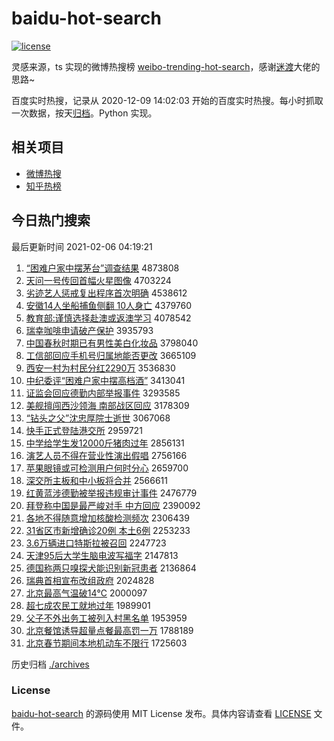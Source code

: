 # baidu-hot-search

[![license](https://img.shields.io/github/license/Arrackisarookie/baidu-hot-search)](https://github.com/Arrackisarookie/baidu-hot-search/blob/master/LICENSE)

灵感来源，ts 实现的微博热搜榜 [weibo-trending-hot-search](https://github.com/justjavac/weibo-trending-hot-search)，感谢[迷渡](https://github.com/justjavac)大佬的思路~

百度实时热搜，记录从 2020-12-09 14:02:03 开始的百度实时热搜。每小时抓取一次数据，按天[归档](./archives)。Python 实现。

## 相关项目
+ [微博热搜](https://github.com/Arrackisarookie/weibo-hot-search)
+ [知乎热榜](https://github.com/Arrackisarookie/zhihu-top-search)

## 今日热门搜索

<!-- Rank Begin -->

最后更新时间 2021-02-06 04:19:21

1. [“困难户家中摆茅台”调查结果](http://www.baidu.com/baidu?cl=3&tn=SE_baiduhomet8_jmjb7mjw&rsv_dl=fyb_top&fr=top1000&wd=%A1%B0%C0%A7%C4%D1%BB%A7%BC%D2%D6%D0%B0%DA%C3%A9%CC%A8%A1%B1%B5%F7%B2%E9%BD%E1%B9%FB) 4873808
1. [天问一号传回首幅火星图像](http://www.baidu.com/baidu?cl=3&tn=SE_baiduhomet8_jmjb7mjw&rsv_dl=fyb_top&fr=top1000&wd=%CC%EC%CE%CA%D2%BB%BA%C5%B4%AB%BB%D8%CA%D7%B7%F9%BB%F0%D0%C7%CD%BC%CF%F1) 4703224
1. [劣迹艺人惩戒复出程序首次明确](http://www.baidu.com/baidu?cl=3&tn=SE_baiduhomet8_jmjb7mjw&rsv_dl=fyb_top&fr=top1000&wd=%C1%D3%BC%A3%D2%D5%C8%CB%B3%CD%BD%E4%B8%B4%B3%F6%B3%CC%D0%F2%CA%D7%B4%CE%C3%F7%C8%B7) 4538612
1. [安徽14人坐船捕鱼侧翻 10人身亡](http://www.baidu.com/baidu?cl=3&tn=SE_baiduhomet8_jmjb7mjw&rsv_dl=fyb_top&fr=top1000&wd=%B0%B2%BB%D514%C8%CB%D7%F8%B4%AC%B2%B6%D3%E3%B2%E0%B7%AD%2010%C8%CB%C9%ED%CD%F6) 4379760
1. [教育部:谨慎选择赴澳或返澳学习](http://www.baidu.com/baidu?cl=3&tn=SE_baiduhomet8_jmjb7mjw&rsv_dl=fyb_top&fr=top1000&wd=%BD%CC%D3%FD%B2%BF%3A%BD%F7%C9%F7%D1%A1%D4%F1%B8%B0%B0%C4%BB%F2%B7%B5%B0%C4%D1%A7%CF%B0) 4078542
1. [瑞幸咖啡申请破产保护](http://www.baidu.com/baidu?cl=3&tn=SE_baiduhomet8_jmjb7mjw&rsv_dl=fyb_top&fr=top1000&wd=%C8%F0%D0%D2%BF%A7%B7%C8%C9%EA%C7%EB%C6%C6%B2%FA%B1%A3%BB%A4) 3935793
1. [中国春秋时期已有男性美白化妆品](http://www.baidu.com/baidu?cl=3&tn=SE_baiduhomet8_jmjb7mjw&rsv_dl=fyb_top&fr=top1000&wd=%D6%D0%B9%FA%B4%BA%C7%EF%CA%B1%C6%DA%D2%D1%D3%D0%C4%D0%D0%D4%C3%C0%B0%D7%BB%AF%D7%B1%C6%B7) 3798040
1. [工信部回应手机号归属地能否更改](http://www.baidu.com/baidu?cl=3&tn=SE_baiduhomet8_jmjb7mjw&rsv_dl=fyb_top&fr=top1000&wd=%B9%A4%D0%C5%B2%BF%BB%D8%D3%A6%CA%D6%BB%FA%BA%C5%B9%E9%CA%F4%B5%D8%C4%DC%B7%F1%B8%FC%B8%C4) 3665109
1. [西安一村为村民分红2290万](http://www.baidu.com/baidu?cl=3&tn=SE_baiduhomet8_jmjb7mjw&rsv_dl=fyb_top&fr=top1000&wd=%CE%F7%B0%B2%D2%BB%B4%E5%CE%AA%B4%E5%C3%F1%B7%D6%BA%EC2290%CD%F2) 3536830
1. [中纪委评“困难户家中摆高档酒”](http://www.baidu.com/baidu?cl=3&tn=SE_baiduhomet8_jmjb7mjw&rsv_dl=fyb_top&fr=top1000&wd=%D6%D0%BC%CD%CE%AF%C6%C0%A1%B0%C0%A7%C4%D1%BB%A7%BC%D2%D6%D0%B0%DA%B8%DF%B5%B5%BE%C6%A1%B1) 3413041
1. [证监会回应德勤内部举报事件](http://www.baidu.com/baidu?cl=3&tn=SE_baiduhomet8_jmjb7mjw&rsv_dl=fyb_top&fr=top1000&wd=%D6%A4%BC%E0%BB%E1%BB%D8%D3%A6%B5%C2%C7%DA%C4%DA%B2%BF%BE%D9%B1%A8%CA%C2%BC%FE) 3293585
1. [美舰擅闯西沙领海 南部战区回应](http://www.baidu.com/baidu?cl=3&tn=SE_baiduhomet8_jmjb7mjw&rsv_dl=fyb_top&fr=top1000&wd=%C3%C0%BD%A2%C9%C3%B4%B3%CE%F7%C9%B3%C1%EC%BA%A3%20%C4%CF%B2%BF%D5%BD%C7%F8%BB%D8%D3%A6) 3178309
1. [“钻头之父”沈忠厚院士逝世](http://www.baidu.com/baidu?cl=3&tn=SE_baiduhomet8_jmjb7mjw&rsv_dl=fyb_top&fr=top1000&wd=%A1%B0%D7%EA%CD%B7%D6%AE%B8%B8%A1%B1%C9%F2%D6%D2%BA%F1%D4%BA%CA%BF%CA%C5%CA%C0) 3067068
1. [快手正式登陆港交所](http://www.baidu.com/baidu?cl=3&tn=SE_baiduhomet8_jmjb7mjw&rsv_dl=fyb_top&fr=top1000&wd=%BF%EC%CA%D6%D5%FD%CA%BD%B5%C7%C2%BD%B8%DB%BD%BB%CB%F9) 2959721
1. [中学给学生发12000斤猪肉过年](http://www.baidu.com/baidu?cl=3&tn=SE_baiduhomet8_jmjb7mjw&rsv_dl=fyb_top&fr=top1000&wd=%D6%D0%D1%A7%B8%F8%D1%A7%C9%FA%B7%A212000%BD%EF%D6%ED%C8%E2%B9%FD%C4%EA) 2856131
1. [演艺人员不得在营业性演出假唱](http://www.baidu.com/baidu?cl=3&tn=SE_baiduhomet8_jmjb7mjw&rsv_dl=fyb_top&fr=top1000&wd=%D1%DD%D2%D5%C8%CB%D4%B1%B2%BB%B5%C3%D4%DA%D3%AA%D2%B5%D0%D4%D1%DD%B3%F6%BC%D9%B3%AA) 2756166
1. [苹果眼镜或可检测用户何时分心](http://www.baidu.com/baidu?cl=3&tn=SE_baiduhomet8_jmjb7mjw&rsv_dl=fyb_top&fr=top1000&wd=%C6%BB%B9%FB%D1%DB%BE%B5%BB%F2%BF%C9%BC%EC%B2%E2%D3%C3%BB%A7%BA%CE%CA%B1%B7%D6%D0%C4) 2659700
1. [深交所主板和中小板将合并](http://www.baidu.com/baidu?cl=3&tn=SE_baiduhomet8_jmjb7mjw&rsv_dl=fyb_top&fr=top1000&wd=%C9%EE%BD%BB%CB%F9%D6%F7%B0%E5%BA%CD%D6%D0%D0%A1%B0%E5%BD%AB%BA%CF%B2%A2) 2566611
1. [红黄蓝涉德勤被举报违规审计事件](http://www.baidu.com/baidu?cl=3&tn=SE_baiduhomet8_jmjb7mjw&rsv_dl=fyb_top&fr=top1000&wd=%BA%EC%BB%C6%C0%B6%C9%E6%B5%C2%C7%DA%B1%BB%BE%D9%B1%A8%CE%A5%B9%E6%C9%F3%BC%C6%CA%C2%BC%FE) 2476779
1. [拜登称中国是最严峻对手 中方回应](http://www.baidu.com/baidu?cl=3&tn=SE_baiduhomet8_jmjb7mjw&rsv_dl=fyb_top&fr=top1000&wd=%B0%DD%B5%C7%B3%C6%D6%D0%B9%FA%CA%C7%D7%EE%D1%CF%BE%FE%B6%D4%CA%D6%20%D6%D0%B7%BD%BB%D8%D3%A6) 2390092
1. [各地不得随意增加核酸检测频次](http://www.baidu.com/baidu?cl=3&tn=SE_baiduhomet8_jmjb7mjw&rsv_dl=fyb_top&fr=top1000&wd=%B8%F7%B5%D8%B2%BB%B5%C3%CB%E6%D2%E2%D4%F6%BC%D3%BA%CB%CB%E1%BC%EC%B2%E2%C6%B5%B4%CE) 2306439
1. [31省区市新增确诊20例 本土6例](http://www.baidu.com/baidu?cl=3&tn=SE_baiduhomet8_jmjb7mjw&rsv_dl=fyb_top&fr=top1000&wd=31%CA%A1%C7%F8%CA%D0%D0%C2%D4%F6%C8%B7%D5%EF20%C0%FD%20%B1%BE%CD%C16%C0%FD) 2253233
1. [3.6万辆进口特斯拉被召回](http://www.baidu.com/baidu?cl=3&tn=SE_baiduhomet8_jmjb7mjw&rsv_dl=fyb_top&fr=top1000&wd=3.6%CD%F2%C1%BE%BD%F8%BF%DA%CC%D8%CB%B9%C0%AD%B1%BB%D5%D9%BB%D8) 2247723
1. [天津95后大学生脑电波写福字](http://www.baidu.com/baidu?cl=3&tn=SE_baiduhomet8_jmjb7mjw&rsv_dl=fyb_top&fr=top1000&wd=%CC%EC%BD%F295%BA%F3%B4%F3%D1%A7%C9%FA%C4%D4%B5%E7%B2%A8%D0%B4%B8%A3%D7%D6) 2147813
1. [德国称两只嗅探犬能识别新冠患者](http://www.baidu.com/baidu?cl=3&tn=SE_baiduhomet8_jmjb7mjw&rsv_dl=fyb_top&fr=top1000&wd=%B5%C2%B9%FA%B3%C6%C1%BD%D6%BB%D0%E1%CC%BD%C8%AE%C4%DC%CA%B6%B1%F0%D0%C2%B9%DA%BB%BC%D5%DF) 2136864
1. [瑞典首相宣布改组政府](http://www.baidu.com/baidu?cl=3&tn=SE_baiduhomet8_jmjb7mjw&rsv_dl=fyb_top&fr=top1000&wd=%C8%F0%B5%E4%CA%D7%CF%E0%D0%FB%B2%BC%B8%C4%D7%E9%D5%FE%B8%AE) 2024828
1. [北京最高气温破14℃](http://www.baidu.com/baidu?cl=3&tn=SE_baiduhomet8_jmjb7mjw&rsv_dl=fyb_top&fr=top1000&wd=%B1%B1%BE%A9%D7%EE%B8%DF%C6%F8%CE%C2%C6%C614%A1%E6) 2000097
1. [超七成农民工就地过年](http://www.baidu.com/baidu?cl=3&tn=SE_baiduhomet8_jmjb7mjw&rsv_dl=fyb_top&fr=top1000&wd=%B3%AC%C6%DF%B3%C9%C5%A9%C3%F1%B9%A4%BE%CD%B5%D8%B9%FD%C4%EA) 1989901
1. [父子不外出务工被列入村黑名单](http://www.baidu.com/baidu?cl=3&tn=SE_baiduhomet8_jmjb7mjw&rsv_dl=fyb_top&fr=top1000&wd=%B8%B8%D7%D3%B2%BB%CD%E2%B3%F6%CE%F1%B9%A4%B1%BB%C1%D0%C8%EB%B4%E5%BA%DA%C3%FB%B5%A5) 1953959
1. [北京餐馆诱导超量点餐最高罚一万](http://www.baidu.com/baidu?cl=3&tn=SE_baiduhomet8_jmjb7mjw&rsv_dl=fyb_top&fr=top1000&wd=%B1%B1%BE%A9%B2%CD%B9%DD%D3%D5%B5%BC%B3%AC%C1%BF%B5%E3%B2%CD%D7%EE%B8%DF%B7%A3%D2%BB%CD%F2) 1788189
1. [北京春节期间本地机动车不限行](http://www.baidu.com/baidu?cl=3&tn=SE_baiduhomet8_jmjb7mjw&rsv_dl=fyb_top&fr=top1000&wd=%B1%B1%BE%A9%B4%BA%BD%DA%C6%DA%BC%E4%B1%BE%B5%D8%BB%FA%B6%AF%B3%B5%B2%BB%CF%DE%D0%D0) 1725603
<!-- Rank End -->

历史归档 [./archives](./archives)

### License

[baidu-hot-search](https://github.com/Arrackisarookie/baidu-hot-search) 的源码使用 MIT License 发布。具体内容请查看 [LICENSE](./LICENSE) 文件。
